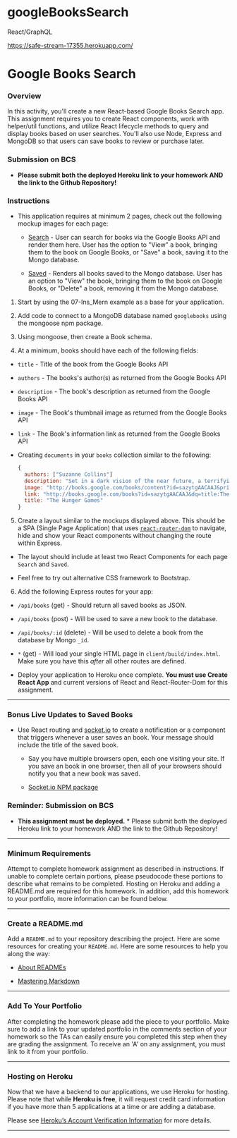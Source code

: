 # googleBooksSearch
React/GraphQL

https://safe-stream-17355.herokuapp.com/


# Google Books Search

### Overview

In this activity, you'll create a new React-based Google Books Search app. This assignment requires you to create React components, work with helper/util functions, and utilize React lifecycle methods to query and display books based on user searches. You'll also use Node, Express and MongoDB so that users can save books to review or purchase later.

### Submission on BCS

* **Please submit both the deployed Heroku link to your homework AND the link to the Github Repository!**

### Instructions

* This application requires at minimum 2 pages, check out the following mockup images for each page:

  * [Search](Search.png) - User can search for books via the Google Books API and render them here. User has the option to "View" a book, bringing them to the book on Google Books, or "Save" a book, saving it to the Mongo database.

  * [Saved](Saved.png) - Renders all books saved to the Mongo database. User has an option to "View" the book, bringing them to the book on Google Books, or "Delete" a book, removing it from the Mongo database.

1. Start by using the 07-Ins_Mern example as a base for your application.

2. Add code to connect to a MongoDB database named `googlebooks` using the mongoose npm package.

3. Using mongoose, then create a Book schema.

4. At a minimum, books should have each of the following fields:

* `title` - Title of the book from the Google Books API

* `authors` - The books's author(s) as returned from the Google Books API

* `description` - The book's description as returned from the Google Books API

* `image` - The Book's thumbnail image as returned from the Google Books API

* `link` - The Book's information link as returned from the Google Books API

* Creating `documents` in your `books` collection similar to the following:

    ```js
    {
      authors: ["Suzanne Collins"]
      description: "Set in a dark vision of the near future, a terrifying reality TV show is taking place. Twelve boys and twelve girls are forced to appear in a live event called The Hunger Games. There is only one rule: kill or be killed. When sixteen-year-old Katniss Everdeen steps forward to take her younger sister's place in the games, she sees it as a death sentence. But Katniss has been close to death before. For her, survival is second nature."
      image: "http://books.google.com/books/content?id=sazytgAACAAJ&printsec=frontcover&img=1&zoom=1&source=gbs_api"
      link: "http://books.google.com/books?id=sazytgAACAAJ&dq=title:The+Hunger+Games&hl=&source=gbs_api"
      title: "The Hunger Games"
    }
    ```

5. Create a layout similar to the mockups displayed above. This should be a SPA (Single Page Application) that uses [`react-router-dom`](https://github.com/reactjs/react-router) to navigate, hide and show your React components without changing the route within Express.

* The layout should include at least two React Components for each page `Search` and `Saved`.

* Feel free to try out alternative CSS framework to Bootstrap.

6. Add the following Express routes for your app:

* `/api/books` (get) - Should return all saved books as JSON.

* `/api/books` (post) - Will be used to save a new book to the database.

* `/api/books/:id` (delete) - Will be used to delete a book from the database by Mongo `_id`.

* `*` (get) - Will load your single HTML page in `client/build/index.html`. Make sure you have this _after_ all other routes are defined.

* Deploy your application to Heroku once complete. **You must use Create React App** and current versions of React and React-Router-Dom for this assignment.

- - -

### Bonus Live Updates to Saved Books

* Use React routing and [socket.io](http://socket.io) to create a notification or a component that triggers whenever a user saves an book. Your message should include the title of the saved book.

  * Say you have multiple browsers open, each one visiting your site. If you save an book in one browser, then all of your browsers should notify you that a new book was saved.

  * [Socket.io NPM package](https://www.npmjs.com/package/socket.io)

### Reminder: Submission on BCS

* **This assignment must be deployed.** * Please submit both the deployed Heroku link to your homework AND the link to the Github Repository!

- - -

### Minimum Requirements

Attempt to complete homework assignment as described in instructions. If unable to complete certain portions, please pseudocode these portions to describe what remains to be completed. Hosting on Heroku and adding a README.md are required for this homework. In addition, add this homework to your portfolio, more information can be found below.

- - -

### Create a README.md

Add a `README.md` to your repository describing the project. Here are some resources for creating your `README.md`. Here are some resources to help you along the way:

* [About READMEs](https://help.github.com/articles/about-readmes/)

* [Mastering Markdown](https://guides.github.com/features/mastering-markdown/)

- - -

### Add To Your Portfolio

After completing the homework please add the piece to your portfolio. Make sure to add a link to your updated portfolio in the comments section of your homework so the TAs can easily ensure you completed this step when they are grading the assignment. To receive an 'A' on any assignment, you must link to it from your portfolio.

- - -

### Hosting on Heroku

Now that we have a backend to our applications, we use Heroku for hosting. Please note that while **Heroku is free**, it will request credit card information if you have more than 5 applications at a time or are adding a database.

Please see [Heroku’s Account Verification Information](https://devcenter.heroku.com/articles/account-verification) for more details.

- - -

